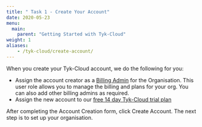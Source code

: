 ```yaml
---
title: " Task 1 - Create Your Account"
date: 2020-05-23
menu:
  main:
    parent: "Getting Started with Tyk-Cloud"
weight: 1
aliases:
    - /tyk-cloud/create-account/
---
```


When you create your Tyk-Cloud account, we do the following for you:

* Assign the account creator as a [Billing Admin](/docs/tyk-cloud/reference-docs/user-roles/) for the Organisation. This user role allows you to manage the billing and plans for your org. You can also add other billing admins as required.
* Assign the new account to our [free 14 day Tyk-Cloud trial plan](/docs/tyk-cloud/account-billing/plans/#14-day-trial)

After completing the Account Creation form, click Create Account. The next step is to set up your organisation.